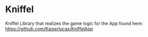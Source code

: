 # Kniffel
Kniffel Library that realizes the game logic for the App found here: https://github.com/Kaiserlucas/KniffelApp
